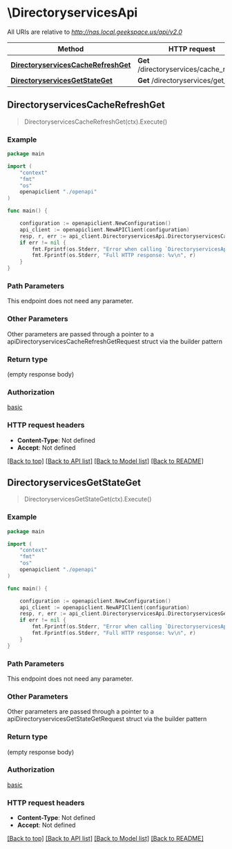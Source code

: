 # \DirectoryservicesApi

All URIs are relative to *http://nas.local.geekspace.us/api/v2.0*

Method | HTTP request | Description
------------- | ------------- | -------------
[**DirectoryservicesCacheRefreshGet**](DirectoryservicesApi.md#DirectoryservicesCacheRefreshGet) | **Get** /directoryservices/cache_refresh | 
[**DirectoryservicesGetStateGet**](DirectoryservicesApi.md#DirectoryservicesGetStateGet) | **Get** /directoryservices/get_state | 



## DirectoryservicesCacheRefreshGet

> DirectoryservicesCacheRefreshGet(ctx).Execute()



### Example

```go
package main

import (
    "context"
    "fmt"
    "os"
    openapiclient "./openapi"
)

func main() {

    configuration := openapiclient.NewConfiguration()
    api_client := openapiclient.NewAPIClient(configuration)
    resp, r, err := api_client.DirectoryservicesApi.DirectoryservicesCacheRefreshGet(context.Background()).Execute()
    if err != nil {
        fmt.Fprintf(os.Stderr, "Error when calling `DirectoryservicesApi.DirectoryservicesCacheRefreshGet``: %v\n", err)
        fmt.Fprintf(os.Stderr, "Full HTTP response: %v\n", r)
    }
}
```

### Path Parameters

This endpoint does not need any parameter.

### Other Parameters

Other parameters are passed through a pointer to a apiDirectoryservicesCacheRefreshGetRequest struct via the builder pattern


### Return type

 (empty response body)

### Authorization

[basic](../README.md#basic)

### HTTP request headers

- **Content-Type**: Not defined
- **Accept**: Not defined

[[Back to top]](#) [[Back to API list]](../README.md#documentation-for-api-endpoints)
[[Back to Model list]](../README.md#documentation-for-models)
[[Back to README]](../README.md)


## DirectoryservicesGetStateGet

> DirectoryservicesGetStateGet(ctx).Execute()





### Example

```go
package main

import (
    "context"
    "fmt"
    "os"
    openapiclient "./openapi"
)

func main() {

    configuration := openapiclient.NewConfiguration()
    api_client := openapiclient.NewAPIClient(configuration)
    resp, r, err := api_client.DirectoryservicesApi.DirectoryservicesGetStateGet(context.Background()).Execute()
    if err != nil {
        fmt.Fprintf(os.Stderr, "Error when calling `DirectoryservicesApi.DirectoryservicesGetStateGet``: %v\n", err)
        fmt.Fprintf(os.Stderr, "Full HTTP response: %v\n", r)
    }
}
```

### Path Parameters

This endpoint does not need any parameter.

### Other Parameters

Other parameters are passed through a pointer to a apiDirectoryservicesGetStateGetRequest struct via the builder pattern


### Return type

 (empty response body)

### Authorization

[basic](../README.md#basic)

### HTTP request headers

- **Content-Type**: Not defined
- **Accept**: Not defined

[[Back to top]](#) [[Back to API list]](../README.md#documentation-for-api-endpoints)
[[Back to Model list]](../README.md#documentation-for-models)
[[Back to README]](../README.md)

